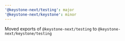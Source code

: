 ```yaml
---
'@keystone-next/testing': major
'@keystone-next/keystone': minor
---
```


Moved exports of `@keystone-next/testing` to `@keystone-next/keystone/testing`
